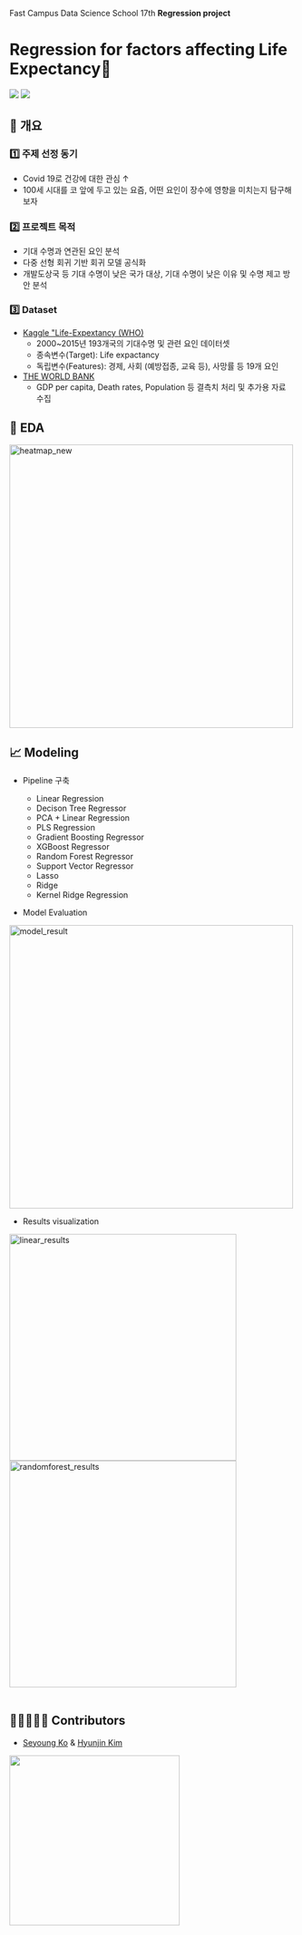 Fast Campus Data Science School 17th <b> Regression project </b>

# Regression for factors affecting Life Expectancy🧬
  <img src="https://img.shields.io/badge/Python-3766AB?style=flat-square&logo=Python&logoColor=white"/></a>
  <img src="https://img.shields.io/apm/l/vim-mode"/>

## :pencil: 개요
### 1️⃣ 주제 선정 동기
- Covid 19로 건강에 대한 관심 ↑
- 100세 시대를 코 앞에 두고 있는 요즘, 어떤 요인이 장수에 영향을 미치는지 탐구해보자
<!-- - ※ 기대 수명이란?
    - 특정 시기에 태어난 인구의 예상되는 수명 -->

### 2️⃣ 프로젝트 목적
- 기대 수명과 연관된 요인 분석
- 다중 선형 회귀 기반 회귀 모델 공식화
- 개발도상국 등 기대 수명이 낮은 국가 대상, 기대 수명이 낮은 이유 및 수명 제고 방안 분석

### 3️⃣ Dataset
- [Kaggle "Life-Expextancy (WHO)](https://www.kaggle.com/kumarajarshi/life-expectancy-who)
  - 2000~2015년 193개국의 기대수명 및 관련 요인 데이터셋
  - 종속변수(Target): Life expactancy
  - 독립변수(Features): 경제, 사회 (예방접종, 교육 등), 사망률 등 19개 요인
- [THE WORLD BANK](https://www.worldbank.org/en/home)
  - GDP per capita, Death rates, Population 등 결측치 처리 및 추가용 자료 수집

## 🔎 EDA
<img width="500" alt="heatmap_new" src="https://user-images.githubusercontent.com/71582831/118845035-63308a80-b906-11eb-97e3-f1ae3ca98d77.png">


## 📈 Modeling
- Pipeline 구축
  - Linear Regression
  - Decison Tree Regressor
  - PCA + Linear Regression
  - PLS Regression
  - Gradient Boosting Regressor
  - XGBoost Regressor
  - Random Forest Regressor
  - Support Vector Regressor
  - Lasso
  - Ridge
  - Kernel Ridge Regression

- Model Evaluation
<img width="500" alt="model_result" src="https://user-images.githubusercontent.com/71582831/118845152-7e9b9580-b906-11eb-8448-e5f4bd538049.png">

- Results visualization
<div>
<img width="400" alt="linear_results" src="https://user-images.githubusercontent.com/71582831/118846047-49437780-b907-11eb-9a6c-7ff9043aeffa.png">
<img width="400" alt="randomforest_results" src="https://user-images.githubusercontent.com/71582831/118846172-69733680-b907-11eb-9c73-82941920e573.png"></div>
<br>

## 👩🏻‍🤝‍🧑🏻 Contributors
- [Seyoung Ko](https://github.com/SeyoungKo) & [Hyunjin Kim](https://github.com/HyunjinKIM-Chloe)
<img width="300" src="https://user-images.githubusercontent.com/71582831/118420774-aae2c680-b6fa-11eb-87c9-9b14e002eced.gif">
